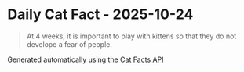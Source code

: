 # Daily Cat Fact - 2025-10-24

> At 4 weeks, it is important to play with kittens so that they do not develope a fear of people.

Generated automatically using the [Cat Facts API](https://catfact.ninja)
